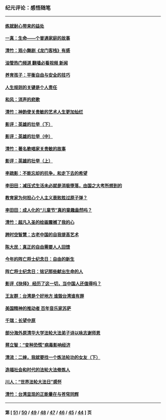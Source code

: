 ### 纪元评论：感悟随笔
---
#### [练就耐心带来的益处](../../pages/nsc1035/n13081876.md?07180330) 
#### [一真：生命——个普通家庭的故事](../../pages/nsc1035/n13075782.md?07180330) 
#### [清竹：观小舞剧《龙门客栈》有感](../../pages/nsc1035/n13069850.md?07180330) 
#### [油管热门频道 翻墙必看视频 新闻](ok?07180330)
#### [养育孩子：平衡自由与安全的技巧](../../pages/nsc1035/n13054510.md?07180330) 
#### [人生规则的关键是个人责任](../../pages/nsc1035/n13053252.md?07180330) 
#### [和风：消声的悲歌](../../pages/nsc1035/n13051994.md?07180330) 
#### [清竹：神韵使关贵敏的艺术人生更加灿烂](../../pages/nsc1035/n13038731.md?07180330) 
#### [影评：英雄的壮举（下）](../../pages/nsc1035/n13027438.md?07180330) 
#### [影评：英雄的壮举（中）](../../pages/nsc1035/n13027244.md?07180330) 
#### [清竹：著名歌唱家关贵敏的故事](../../pages/nsc1035/n13025435.md?07180330) 
#### [影评：英雄的壮举（上）](../../pages/nsc1035/n13024688.md?07180330) 
#### [李疏影：不能忘却的抗争，和走下去的希望](../../pages/nsc1035/n13022097.md?07180330) 
#### [李田田：减压式生活未必就是消极堕落，由国之大考所想到的](../../pages/nsc1035/n13017621.md?07180330) 
#### [教育家为何担心个人主义衰败胜过原子弹？](../../pages/nsc1035/n13002969.md?07180330) 
#### [李田田：成人化的“儿童节”真的童趣盎然吗？](../../pages/nsc1035/n13000386.md?07180330) 
#### [清竹：超凡入圣的绘画震撼了我的心](../../pages/nsc1035/n12993985.md?07180330) 
#### [跨时空智慧：古老中国的自我提高艺术](../../pages/nsc1035/n12988506.md?07180330) 
#### [陈大民：真正的自由需要人人回馈](../../pages/nsc1035/n12990148.md?07180330) 
#### [今年的阵亡将士纪念日：自由的新生](../../pages/nsc1035/n12989540.md?07180330) 
#### [阵亡将士纪念日：铭记那些献出生命的人](../../pages/nsc1035/n12985418.md?07180330) 
#### [影评《抉择》 经历了这一切，当中国人还值得吗？](../../pages/nsc1035/n12983029.md?07180330) 
#### [王友群：台湾是个好地方 谁毁台湾谁有罪](../../pages/nsc1035/n12977761.md?07180330) 
#### [美国精神的推动者 百年音乐家苏萨](../../pages/nsc1035/n12974542.md?07180330) 
#### [千瑞：长望中原](../../pages/nsc1035/n12976554.md?07180330) 
#### [部分海外原清华大学法轮大法弟子诗以咏志谢师恩](../../pages/nsc1035/n12957723.md?07180330) 
#### [蒋立智：“变种恐慌”病毒影响经济](../../pages/nsc1035/n12955438.md?07180330) 
#### [清流：二婶，我就要找一个炼法轮功的女友（下）](../../pages/nsc1035/n12953189.md?07180330) 
#### [造福社会和时代的法轮大法修炼人](../../pages/nsc1035/n12944018.md?07180330) 
#### [川人：“世界法轮大法日”感怀](../../pages/nsc1035/n12932771.md?07180330) 
#### [清竹：台湾显现的正能量在与苍穹同辉](../../pages/nsc1035/n12928084.md?07180330) 

---
#### 第 [ [51](./51.md?07180330) / [50](./50.md?07180330) / [49](./49.md?07180330) / [48](./48.md?07180330) / [47](./47.md?07180330) / [46](./46.md?07180330) / [45](./45.md?07180330) / [44](./44.md?07180330) ] 页
